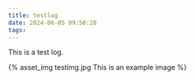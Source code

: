 ```yaml
---
title: testlog
date: 2024-06-05 09:58:28
tags:
---
```

This is a test log.

{% asset_img testimg.jpg This is an example image %}